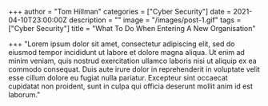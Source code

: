 +++
author = "Tom Hillman"
categories = ["Cyber Security"]
date = 2021-04-10T23:00:00Z
description = ""
image = "/images/post-1.gif"
tags = ["Cyber Security"]
title = "What To Do When Entering A New Organisation"

+++
"Lorem ipsum dolor sit amet, consectetur adipiscing elit, sed do eiusmod tempor incididunt ut labore et dolore magna aliqua. Ut enim ad minim veniam, quis nostrud exercitation ullamco laboris nisi ut aliquip ex ea commodo consequat. Duis aute irure dolor in reprehenderit in voluptate velit esse cillum dolore eu fugiat nulla pariatur. Excepteur sint occaecat cupidatat non proident, sunt in culpa qui officia deserunt mollit anim id est laborum."
